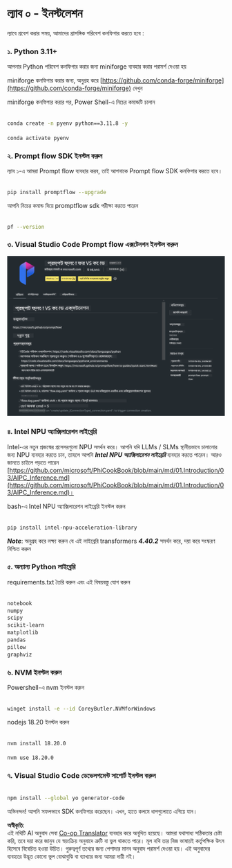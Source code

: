 <!--
CO_OP_TRANSLATOR_METADATA:
{
  "original_hash": "a4ef39027902e82f2c33d568d2a2259a",
  "translation_date": "2025-05-09T19:18:32+00:00",
  "source_file": "md/02.Application/02.Code/Phi3/VSCodeExt/HOL/AIPC/01.Installations.md",
  "language_code": "bn"
}
-->
# **ল্যাব ০ - ইনস্টলেশন**

ল্যাবে প্রবেশ করার সময়, আমাদের প্রাসঙ্গিক পরিবেশ কনফিগার করতে হবে :


### **১. Python 3.11+**

আপনার Python পরিবেশ কনফিগার করার জন্য miniforge ব্যবহার করার পরামর্শ দেওয়া হয়

miniforge কনফিগার করার জন্য, অনুগ্রহ করে [https://github.com/conda-forge/miniforge](https://github.com/conda-forge/miniforge) দেখুন

miniforge কনফিগার করার পর, Power Shell-এ নিচের কমান্ডটি চালান

```bash

conda create -n pyenv python==3.11.8 -y

conda activate pyenv

```


### **২. Prompt flow SDK ইনস্টল করুন**

ল্যাব ১-এ আমরা Prompt flow ব্যবহার করব, তাই আপনাকে Prompt flow SDK কনফিগার করতে হবে।

```bash

pip install promptflow --upgrade

```

আপনি নিচের কমান্ড দিয়ে promptflow sdk পরীক্ষা করতে পারেন


```bash

pf --version

```

### **৩. Visual Studio Code Prompt flow এক্সটেনশন ইনস্টল করুন**

![pf](../../../../../../../../../translated_images/pf_ext.fa065f22e1ee3e67157662d8be5241f346ddd83744045e3406d92b570e8d8b36.bn.png)


### **৪. Intel NPU অ্যাক্সিলারেশন লাইব্রেরি**

Intel-এর নতুন প্রজন্মের প্রসেসরগুলো NPU সমর্থন করে। আপনি যদি LLMs / SLMs স্থানীয়ভাবে চালানোর জন্য NPU ব্যবহার করতে চান, তাহলে আপনি ***Intel NPU অ্যাক্সিলারেশন লাইব্রেরি*** ব্যবহার করতে পারেন। আরও জানতে চাইলে পড়তে পারেন [https://github.com/microsoft/PhiCookBook/blob/main/md/01.Introduction/03/AIPC_Inference.md](https://github.com/microsoft/PhiCookBook/blob/main/md/01.Introduction/03/AIPC_Inference.md)।

bash-এ Intel NPU অ্যাক্সিলারেশন লাইব্রেরি ইনস্টল করুন


```bash

pip install intel-npu-acceleration-library

```

***Note***: অনুগ্রহ করে লক্ষ্য করুন যে এই লাইব্রেরি transformers ***4.40.2*** সমর্থন করে, দয়া করে সংস্করণ নিশ্চিত করুন


### **৫. অন্যান্য Python লাইব্রেরি**


requirements.txt তৈরি করুন এবং এই বিষয়বস্তু যোগ করুন

```txt

notebook
numpy 
scipy 
scikit-learn 
matplotlib 
pandas 
pillow 
graphviz

```


### **৬. NVM ইনস্টল করুন**

Powershell-এ nvm ইনস্টল করুন


```bash

winget install -e --id CoreyButler.NVMforWindows

```

nodejs 18.20 ইনস্টল করুন


```bash

nvm install 18.20.0

nvm use 18.20.0

```

### **৭. Visual Studio Code ডেভেলপমেন্ট সাপোর্ট ইনস্টল করুন**


```bash

npm install --global yo generator-code

```

অভিনন্দন! আপনি সফলভাবে SDK কনফিগার করেছেন। এখন, হাতে কলমে ধাপগুলোতে এগিয়ে যান।

**অস্বীকৃতি**:  
এই নথিটি AI অনুবাদ সেবা [Co-op Translator](https://github.com/Azure/co-op-translator) ব্যবহার করে অনূদিত হয়েছে। আমরা যথাসাধ্য সঠিকতার চেষ্টা করি, তবে দয়া করে জানুন যে স্বয়ংক্রিয় অনুবাদে ত্রুটি বা ভুল থাকতে পারে। মূল নথি তার নিজ ভাষায়ই কর্তৃপক্ষিক উৎস হিসেবে বিবেচিত হওয়া উচিত। গুরুত্বপূর্ণ তথ্যের জন্য পেশাদার মানব অনুবাদ পরামর্শ দেওয়া হয়। এই অনুবাদের ব্যবহারে উদ্ভূত কোনো ভুল বোঝাবুঝি বা ব্যাখ্যার জন্য আমরা দায়ী নই।